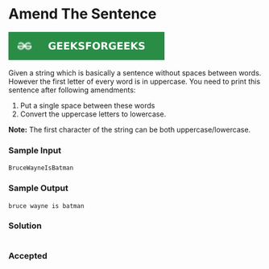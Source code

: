 # Amend The Sentence

[![Problem Link](../assets/gfg.svg)](https://practice.geeksforgeeks.org/problems/amend-the-sentence3235/1#)

Given a string which is basically a sentence without spaces between words. However the first letter of every word is in uppercase. You need to print this sentence after following amendments:

1. Put a single space between these words
2. Convert the uppercase letters to lowercase.

**Note:** The first character of the string can be both uppercase/lowercase.


### Sample Input
```
BruceWayneIsBatman
```
### Sample Output
```
bruce wayne is batman
```

### Solution
```cpp

```

### Accepted

